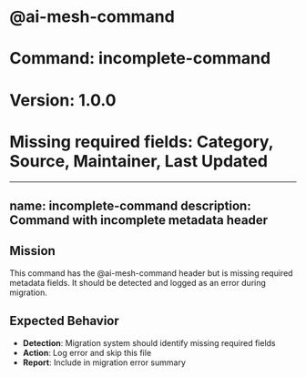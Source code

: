 # @ai-mesh-command
# Command: incomplete-command
# Version: 1.0.0
# Missing required fields: Category, Source, Maintainer, Last Updated

---
name: incomplete-command
description: Command with incomplete metadata header
---

## Mission

This command has the @ai-mesh-command header but is missing required metadata fields.
It should be detected and logged as an error during migration.

## Expected Behavior

- **Detection**: Migration system should identify missing required fields
- **Action**: Log error and skip this file
- **Report**: Include in migration error summary
